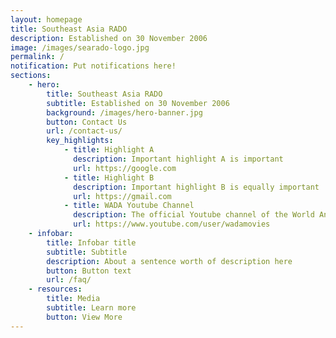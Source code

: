 ```yaml
---
layout: homepage
title: Southeast Asia RADO
description: Established on 30 November 2006
image: /images/searado-logo.jpg
permalink: /
notification: Put notifications here!
sections:
    - hero:
        title: Southeast Asia RADO
        subtitle: Established on 30 November 2006
        background: /images/hero-banner.jpg
        button: Contact Us
        url: /contact-us/
        key_highlights:
            - title: Highlight A
              description: Important highlight A is important
              url: https://google.com
            - title: Highlight B
              description: Important highlight B is equally important
              url: https://gmail.com
            - title: WADA Youtube Channel
              description: The official Youtube channel of the World Anti-Doping Agency (WADA)
              url: https://www.youtube.com/user/wadamovies
    - infobar:
        title: Infobar title
        subtitle: Subtitle
        description: About a sentence worth of description here
        button: Button text
        url: /faq/
    - resources:
        title: Media
        subtitle: Learn more
        button: View More
---
```

